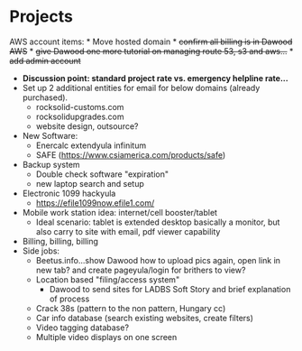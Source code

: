 <!-- TITLE: Projects -->
<!-- SUBTITLE: A queue of projects -->

# Projects
AWS account items:
	* Move hosted domain
	* ~~confirm all billing is in Dawood AWS~~
	* ~~give Dawood one more tutorial on managing route 53, s3 and aws...~~
	* ~~add admin account~~
* **Discussion point: standard project rate vs. emergency helpline rate...**
* Set up 2 additional entities for email for below domains (already purchased).
	* rocksolid-customs.com
	* rocksolidupgrades.com
	* website design, outsource?
* New Software:
	* Enercalc extendyula infinitum
	* SAFE (https://www.csiamerica.com/products/safe)
* Backup system
	* Double check software "expiration"
	* new laptop search and setup
* Electronic 1099 hackyula
	* https://efile1099now.efile1.com/
* Mobile work station idea: internet/cell booster/tablet
	* Ideal scenario: tablet is extended desktop basically a monitor, but also carry to site with email, pdf viewer capability
* Billing, billing, billing
* Side jobs: 
	* Beetus.info...show Dawood how to upload pics again, open link in new tab? and create pageyula/login for brithers to view?
	* Location based "filing/access system"
		* Dawood to send sites for LADBS Soft Story and brief explanation of process
	* Crack 38s (pattern to the non pattern, Hungary cc)
	* Car info database (search existing websites, create filters)
	* Video tagging database?
	* Multiple video displays on one screen
